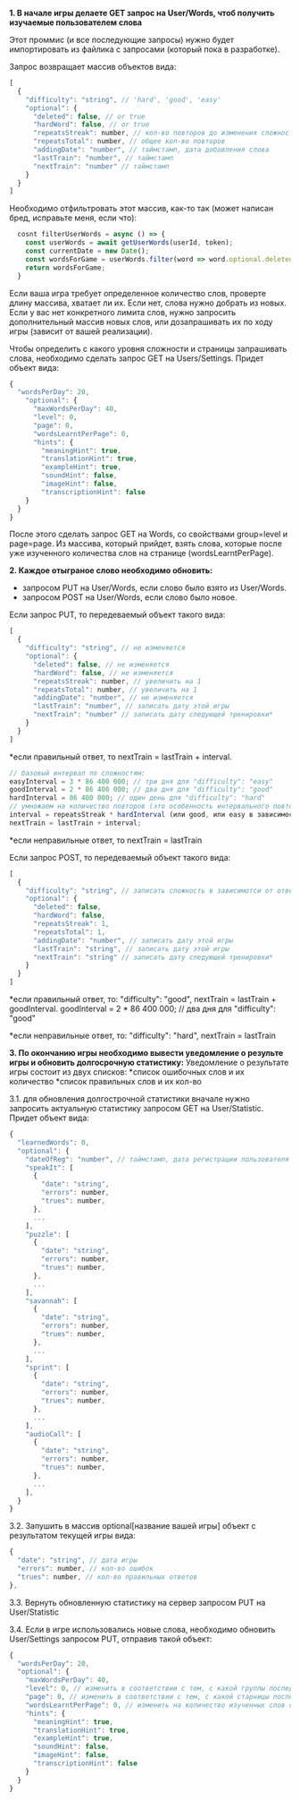 **1. В начале игры делаете GET запрос на User/Words, чтоб получить изучаемые пользователем слова**

Этот проммис (и все последующие запросы) нужно будет импортировать из файлика с запросами (который пока в разработке).

Запрос возвращает массив объектов вида:

```javascript
[
  {
    "difficulty": "string", // 'hard', 'good', 'easy'
    "optional": {
      "deleted": false, // or true
      "hardWord": false, // or true
      "repeatsStreak": number, // кол-во повторов до изменения сложности
      "repeatsTotal": number, // общее кол-во повторов
      "addingDate": "number", // таймстамп, дата добавления слова
      "lastTrain": "number", // таймстамп
      "nextTrain": "number" // таймстамп
    }
  }
]
```

Необходимо отфильтровать этот массив, как-то так (может написан бред, исправьте меня, если что):

```javascript
  cosnt filterUserWords = async () => {
    const userWords = await getUserWords(userId, token);
    const currentDate = new Date();
    const wordsForGame = userWords.filter(word => word.optional.deleted===false && word.optional.hardWord===false && word.optional.nextTrain <= +currentDate);
    return wordsForGame;
  }
```

Если ваша игра требует определенное количество слов, проверте длину массива, хватает ли их. Если нет, слова нужно добрать из новых.
Если у вас нет конкретного лимита слов, нужно запросить дополнительный массив новых слов, или дозапрашивать их по ходу игры (зависит от вашей реализации).

Чтобы определить с какого уровня сложности и страницы запрашивать слова, необходимо сделать запрос GET на Users/Settings.
Придет объект вида:
```javascript
{
  "wordsPerDay": 20,
    "optional": {
      "maxWordsPerDay": 40,
      "level": 0,
      "page": 0,
      "wordsLearntPerPage": 0,
      "hints": {
        "meaningHint": true,
        "translationHint": true,
        "exampleHint": true,
        "soundHint": false,
        "imageHint": false,
        "transcriptionHint": false
    }
  }
}
```
После этого сделать запрос GET на Words, сo свойствами group=level и page=page. Из массива, который прийдет, взять слова, которые после уже изученного количества слов на странице (wordsLearntPerPage).



**2. Каждое отыграное слово необходимо обновить:**

* запросом PUT на User/Words, если слово было взято из User/Words.
* запросом POST на User/Words, если слово было новое.

Если запрос PUT, то передеваемый объект такого вида:
```javascript
[
  {
    "difficulty": "string", // не изменяется
    "optional": {
      "deleted": false, // не изменяется
      "hardWord": false, // не изменяется
      "repeatsStreak": number, // увеличить на 1
      "repeatsTotal": number, // увеличить на 1
      "addingDate": "number", // не изменяется
      "lastTrain": "number", // записать дату этой игры
      "nextTrain": "number" // записать дату следующей тренировки*
    }
  }
]
```
*если правильный ответ, то nextTrain = lastTrain + interval.
```javascript
// базовый интервал по сложностям:
easyInterval = 3 * 86 400 000; // три дня для "difficulty": "easy"
goodInterval = 2 * 86 400 000; // два дня для "difficulty": "good"
hardInterval = 86 400 000; // один день для "difficulty": "hard"
// умножаем на количество повторов (это особенность интервального повторения)
interval = repeatsStreak * hardInterval (или good, или easy в зависимости от того, какая "difficulty")
nextTrain = lastTrain + interval;
```
*если неправильные ответ, то nextTrain = lastTrain

Если запрос POST, то передеваемый объект такого вида:
```javascript
[
  {
    "difficulty": "string", // записать сложность в зависимотси от ответа*
    "optional": {
      "deleted": false, 
      "hardWord": false,
      "repeatsStreak": 1,
      "repeatsTotal": 1,
      "addingDate": "number", // записать дату этой игры
      "lastTrain": "string", // записать дату этой игры
      "nextTrain": "string" // записать дату следующей тренировки*
    }
  }
]
```
*если правильный ответ, то:
 "difficulty": "good",
 nextTrain = lastTrain + goodInterval.
 goodInterval = 2 * 86 400 000; // два дня для "difficulty": "good"

*если неправильные ответ, то:
"difficulty": "hard",
 nextTrain = lastTrain

**3.  По окончанию игры необходимо  вывести уведомление о результе игры и обновить долгосрочную статистику:**
Уведомление о результате игры состоит из двух списков:
*список ошибочных слов и их количество
*список правильных слов и их кол-во

3.1. для обновления долгострочной статистики вначале нужно запросить актуальную статистику запросом GET на User/Statistic. Придет объект вида:

```javascript
{
  "learnedWords": 0,
  "optional": {
    "dateOfReg": "number", // таймстамп, дата регистрации пользователя
    "speakIt": [
      {
        "date": "string",
        "errors": number,
        "trues": number,
      },
      ...
    ],
    "puzzle": [
      {
        "date": "string",
        "errors": number,
        "trues": number,
      },
      ...
    ],
    "savannah": [
      {
        "date": "string",
        "errors": number,
        "trues": number,
      },
      ...
    ],
    "sprint": [
      {
        "date": "string",
        "errors": number,
        "trues": number,
      },
      ...
    ],
    "audioCall": [
      {
        "date": "string",
        "errors": number,
        "trues": number,
      },
      ...
    ],
  }
}
```

3.2. Запушить в массив optional[название вашей игры] объект с результатом текущей игры вида:
```javascript
{
  "date": "string", // дата игры
  "errors": number, // кол-во ошибок
  "trues": number, // кол-во правильных ответов
},
```

3.3. Вернуть обновленную статистику на сервер запросом PUT на User/Statistic 

3.4. Если в игре использовались новые слова, необходимо обновить User/Settings запросом PUT, отправив такой объект:
```javascript
{
  "wordsPerDay": 20,
  "optional": {
    "maxWordsPerDay": 40,
    "level": 0, // изменить в соответствии с тем, с какой группы последнее изученное слово
    "page": 0, // изменить в соответствии с тем, с какой старницы последнее изученное слово
    "wordsLearntPerPage": 0, // изменить на количество изученных слов со страницы
    "hints": {
      "meaningHint": true,
      "translationHint": true,
      "exampleHint": true,
      "soundHint": false,
      "imageHint": false,
      "transcriptionHint": false
    }
  }
}
```
